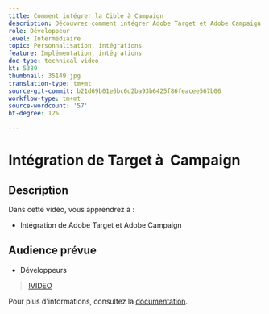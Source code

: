 ```yaml
---
title: Comment intégrer la Cible à Campaign
description: Découvrez comment intégrer Adobe Target et Adobe Campaign.
role: Développeur
level: Intermédiaire
topic: Personnalisation, intégrations
feature: Implémentation, intégrations
doc-type: technical video
kt: 5389
thumbnail: 35149.jpg
translation-type: tm+mt
source-git-commit: b21d69b01e6bc6d2ba93b6425f86feacee567b06
workflow-type: tm+mt
source-wordcount: '57'
ht-degree: 12%

---
```



# Intégration de Target à  Campaign

## Description

Dans cette vidéo, vous apprendrez à :

* Intégration de Adobe Target et Adobe Campaign

## Audience prévue

* Développeurs

>[!VIDEO](https://video.tv.adobe.com/v/35149/?quality=12)

Pour plus d&#39;informations, consultez la [documentation](https://docs.adobe.com/content/help/en/target/using/integrate/campaign-and-target.html).
